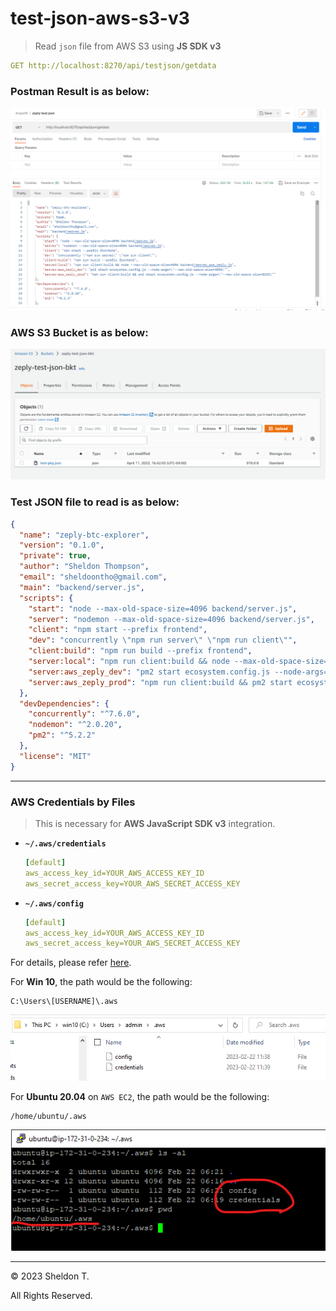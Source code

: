 # test-json-aws-s3-v3

> Read `json` file from AWS S3 using **JS SDK v3**

```yml
GET http://localhost:8270/api/testjson/getdata
```

### **Postman Result is as below:**

![Postman Result](screenshot_postman.png)

### **AWS S3 Bucket is as below:**

![AWS S3 Bucket](screenshot_s3.png)

### **Test JSON file to read is as below:**

```json
{
  "name": "zeply-btc-explorer",
  "version": "0.1.0",
  "private": true,
  "author": "Sheldon Thompson",
  "email": "sheldoontho@gmail.com",
  "main": "backend/server.js",
  "scripts": {
    "start": "node --max-old-space-size=4096 backend/server.js",
    "server": "nodemon --max-old-space-size=4096 backend/server.js",
    "client": "npm start --prefix frontend",
    "dev": "concurrently \"npm run server\" \"npm run client\"",
    "client:build": "npm run build --prefix frontend",
    "server:local": "npm run client:build && node --max-old-space-size=4096 backend/server_aws_zeply.js",
    "server:aws_zeply_dev": "pm2 start ecosystem.config.js --node-args=\"--max-old-space-size=4096\"",
    "server:aws_zeply_prod": "npm run client:build && pm2 start ecosystem.config.js --node-args=\"--max-old-space-size=8192\""
  },
  "devDependencies": {
    "concurrently": "^7.6.0",
    "nodemon": "^2.0.20",
    "pm2": "^5.2.2"
  },
  "license": "MIT"
}
```

---

### **AWS Credentials by Files**

> This is necessary for **AWS JavaScript SDK v3** integration.

- **`~/.aws/credentials`**
  ```yaml
  [default]
  aws_access_key_id=YOUR_AWS_ACCESS_KEY_ID
  aws_secret_access_key=YOUR_AWS_SECRET_ACCESS_KEY
  ```
- **`~/.aws/config`**
  ```yaml
  [default]
  aws_access_key_id=YOUR_AWS_ACCESS_KEY_ID
  aws_secret_access_key=YOUR_AWS_SECRET_ACCESS_KEY
  ```

For details, please refer [here](https://docs.aws.amazon.com/AWSJavaScriptSDK/v3/latest/modules/_aws_sdk_credential_providers.html#sample-files).

For **Win 10**, the path would be the following:

```path
C:\Users\[USERNAME]\.aws
```

![Win 10 file path](screenshot_aws_creds_win10.png)

For **Ubuntu 20.04** on `AWS EC2`, the path would be the following:

```path
/home/ubuntu/.aws
```

![Ubuntu AWS EC2 file path](screenshot_aws_creds_ubuntu_ec2.png)

---

&copy; 2023 Sheldon T.

All Rights Reserved.
